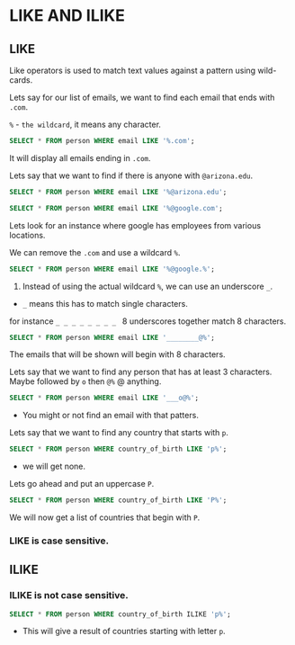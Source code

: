# LIKE AND ILIKE

## LIKE

Like operators is used to match text values against a pattern using wild-cards. 

Lets say for our list of emails, we want to find each email  that ends with `.com`.

`%` - `the wildcard`, it means any character.

```sql
SELECT * FROM person WHERE email LIKE '%.com';
```

It will display all emails ending in `.com`.

Lets say that we want to find if there is anyone with `@arizona.edu`.

```sql
SELECT * FROM person WHERE email LIKE '%@arizona.edu';
```

```sql
SELECT * FROM person WHERE email LIKE '%@google.com';
```

Lets look for an instance where google has employees from various locations. 

We can remove the `.com` and use a wildcard `%`.

```sql
SELECT * FROM person WHERE email LIKE '%@google.%';
```

1. Instead of using the actual wildcard `%`, we can use an underscore `_`.
- `_` means this has to match single characters. 

for instance `_ _ _ _ _ _ _ _ ` 8 underscores together match 8 characters. 

```sql
SELECT * FROM person WHERE email LIKE '________@%';
```
The emails that will be shown will begin with 8 characters.


Lets say that we want to find any person that has at least 3 characters. Maybe followed by `o` then `@%` @ anything.

```sql
SELECT * FROM person WHERE email LIKE '___o@%';
```
- You might or not find an email with that patters.

Lets say that we want to find any country that starts with `p`.

```sql
SELECT * FROM person WHERE country_of_birth LIKE 'p%';
```

- we will get none.

Lets go ahead and put an uppercase `P`.

```sql
SELECT * FROM person WHERE country_of_birth LIKE 'P%';
```

We will now get a list of countries that begin with `P`.

### LIKE is case sensitive.

## ILIKE

### ILIKE is not case sensitive.

```sql
SELECT * FROM person WHERE country_of_birth ILIKE 'p%';
```
 - This will give a result of countries starting with letter `p`.




